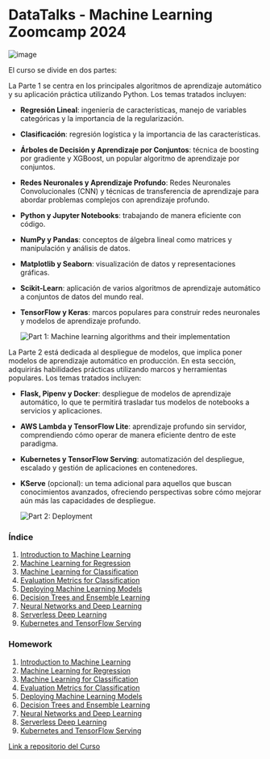 # DataTalks - Machine Learning Zoomcamp 2024
![image](https://github.com/user-attachments/assets/f75c598c-4f14-4734-879a-fa432227ea6b)

El curso se divide en dos partes:

La Parte 1 se centra en los principales algoritmos de aprendizaje automático y su aplicación práctica utilizando Python. Los temas tratados incluyen:

- **Regresión Lineal**: ingeniería de características, manejo de variables categóricas y la importancia de la regularización.  
- **Clasificación**: regresión logística y la importancia de las características.  
- **Árboles de Decisión y Aprendizaje por Conjuntos**: técnica de boosting por gradiente y XGBoost, un popular algoritmo de aprendizaje por conjuntos.  
- **Redes Neuronales y Aprendizaje Profundo**: Redes Neuronales Convolucionales (CNN) y técnicas de transferencia de aprendizaje para abordar problemas complejos con aprendizaje profundo.  
- **Python y Jupyter Notebooks**: trabajando de manera eficiente con código.  
- **NumPy y Pandas**: conceptos de álgebra lineal como matrices y manipulación y análisis de datos.  
- **Matplotlib y Seaborn**: visualización de datos y representaciones gráficas.  
- **Scikit-Learn**: aplicación de varios algoritmos de aprendizaje automático a conjuntos de datos del mundo real.  
- **TensorFlow y Keras**: marcos populares para construir redes neuronales y modelos de aprendizaje profundo.

  ![Part 1: Machine learning algorithms and their implementation](https://datatalks.club/images/posts/2023-08-17-machine-learning-zoomcamp/image1.png)


La Parte 2 está dedicada al despliegue de modelos, que implica poner modelos de aprendizaje automático en producción. En esta sección, adquirirás habilidades prácticas utilizando marcos y herramientas populares. Los temas tratados incluyen:

- **Flask, Pipenv y Docker**: despliegue de modelos de aprendizaje automático, lo que te permitirá trasladar tus modelos de notebooks a servicios y aplicaciones.
- **AWS Lambda y TensorFlow Lite**: aprendizaje profundo sin servidor, comprendiendo cómo operar de manera eficiente dentro de este paradigma.
- **Kubernetes y TensorFlow Serving**: automatización del despliegue, escalado y gestión de aplicaciones en contenedores.
- **KServe** (opcional): un tema adicional para aquellos que buscan conocimientos avanzados, ofreciendo perspectivas sobre cómo mejorar aún más las capacidades de despliegue.

   ![Part 2: Deployment](https://datatalks.club/images/posts/2023-08-17-machine-learning-zoomcamp/image3.png)
  
### Índice
1. [Introduction to Machine Learning](https://knowmledge.com/category/courses/ml-zoomcamp/introduction/)
2. [Machine Learning for Regression](https://knowmledge.com/category/courses/ml-zoomcamp/regression/)
3. [Machine Learning for Classification](https://knowmledge.com/category/courses/ml-zoomcamp/classification/)
4. [Evaluation Metrics for Classification](https://knowmledge.com/category/courses/ml-zoomcamp/evaluation-metrics/)
5. [Deploying Machine Learning Models](https://knowmledge.com/category/courses/ml-zoomcamp/model-deployment/)
6. [Decision Trees and Ensemble Learning](https://knowmledge.com/category/courses/ml-zoomcamp/decision-trees/)
7. [Neural Networks and Deep Learning](https://knowmledge.com/category/courses/ml-zoomcamp/deep-learning/)
8. [Serverless Deep Learning](https://knowmledge.com/category/courses/ml-zoomcamp/serverless-deployment/)
9. [Kubernetes and TensorFlow Serving](https://knowmledge.com/category/courses/ml-zoomcamp/project/)
    
### Homework
1. [Introduction to Machine Learning](https://github.com/gonzadzz00/DataTalks/blob/main/1-Homework-Introduction.ipynb)
2. [Machine Learning for Regression](https://github.com/gonzadzz00/DataTalks/blob/main/2-Homework-Machine-Learning-for-Regression.ipynb)
3. [Machine Learning for Classification](https://github.com/gonzadzz00/DataTalks/blob/main/3-Homework-Machine-Learning-for-Classification.ipynb)
4. [Evaluation Metrics for Classification](#evaluation-metrics-for-classification)
5. [Deploying Machine Learning Models](#deploying-machine-learning-models)
6. [Decision Trees and Ensemble Learning](#decision-trees-and-ensemble-learning)
7. [Neural Networks and Deep Learning](#neural-networks-and-deep-learning)
8. [Serverless Deep Learning](#serverless-deep-learning)
9. [Kubernetes and TensorFlow Serving](#kubernetes-and-tensorflow-serving)

[Link a repositorio del Curso](https://github.com/DataTalksClub/machine-learning-zoomcamp)

